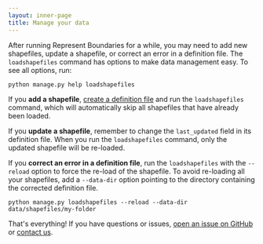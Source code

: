 ```yaml
---
layout: inner-page
title: Manage your data
---
```


After running Represent Boundaries for a while, you may need to add new shapefiles, update a shapefile, or correct an error in a definition file. The `loadshapefiles` command has options to make data management easy. To see all options, run:

    python manage.py help loadshapefiles

If you **add a shapefile**, <a href="{{ site.baseurl }}/docs/import/">create a definition file</a> and run the `loadshapefiles` command, which will automatically skip all shapefiles that have already been loaded.

If you **update a shapefile**, remember to change the `last_updated` field in its definition file. When you run the `loadshapefiles` command, only the updated shapefile will be re-loaded.

If you **correct an error in a definition file**, run the `loadshapefiles` with the `--reload` option to force the re-load of the shapefile. To avoid re-loading all your shapefiles, add a `--data-dir` option pointing to the directory containing the corrected definition file.

    python manage.py loadshapefiles --reload --data-dir data/shapefiles/my-folder

That's everything! If you have questions or issues, [open an issue on GitHub](https://github.com/opennorth/represent-boundaries/issues?state=open) or [contact us](mailto:represent@opennorth.ca).